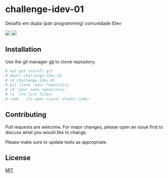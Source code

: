 # challenge-idev-01
Desafio em dupla (pair programming)  comunidade IDev

![](https://www.wikihow.com/Pair-Program#/Image:Pair-Program-Step-3-Version-2.jpg)
![](https://pandao.github.io/editor.md/images/logos/editormd-logo-180x180.png)

## Installation

Use the git manager [git](https://git-scm.com/downloads) to clone repository.
```bash
# apt-get install git
# mkdir challenge-idev-01
# cd challenge-idev-01
# git clone 'your repository
# cd 'your name repository'
# ls  (to list files)
# code . (to open visual studio code)
```

## Contributing
Pull requests are welcome. For major changes, please open an issue first to discuss what you would like to change.

Please make sure to update tests as appropriate.

## License
[MIT](https://choosealicense.com/licenses/mit/)
